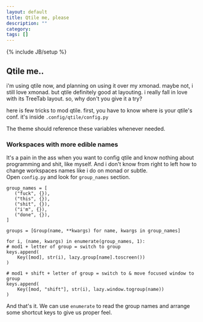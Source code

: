 ```yaml
---
layout: default
title: Qtile me, please
description: ""
category: 
tags: []
---
```

{% include JB/setup %}
## Qtile me..

i'm using qtile now, and planning on using it over my xmonad. maybe not, i still love xmonad. but qtile definitely good at layouting. i really fall in love with its TreeTab layout. so, why don't you give it a try?

here is few tricks to mod qtile.
first, you have to know where is your qtile's conf. it's inside `.config/qtile/config.py`

The theme should reference these variables whenever needed.
    
### Workspaces with more edible names

It's a pain in the ass when you want to config qtile and know nothing about programming and shit, like myself. And i don't know from right to left how to change workspaces names like i do on monad or subtle. <br>
Open `config.py` and look for `group_names` section. 

    group_names = [
	   ("fuck", {}),
	   ("this", {}),
	   ("shit", {}),
	   ("i'm", {}),
	   ("done", {}),
    ]
    
    groups = [Group(name, **kwargs) for name, kwargs in group_names]
    
    for i, (name, kwargs) in enumerate(group_names, 1):
    # mod1 + letter of group = switch to group
    keys.append(
        Key([mod], str(i), lazy.group[name].toscreen())
    )

    # mod1 + shift + letter of group = switch to & move focused window to group
    keys.append(
        Key([mod, "shift"], str(i), lazy.window.togroup(name))
    )


And that's it. We can use `enumerate` to read the group names and arrange some shortcut keys to give us proper feel.